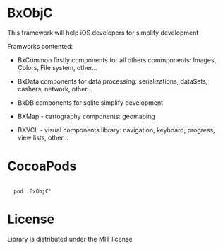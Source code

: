 # BxObjC

This framework will help iOS developers for simplify development

Framworks contented:

- BxCommon firstly components for all others commponents: Images, Colors, File system, other...

- BxData components for data processing: serializations, dataSets, cashers, network, other...

- BxDB components for sqlite simplify development

- BXMap - cartography components: geomaping

- BXVCL - visual components library: navigation, keyboard, progress, view lists, other...


# CocoaPods

<code>
  pod 'BxObjC'
</code>

# License

Library is distributed under the MIT license

